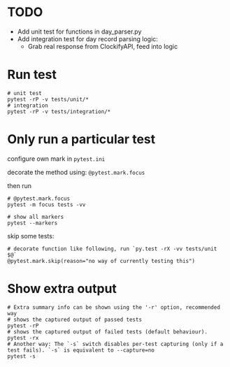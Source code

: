 # TODO

* Add unit test for functions in day_parser.py
* Add integration test for day record parsing logic:
  * Grab real response from ClockifyAPI, feed into logic

# Run test

```shell
# unit test
pytest -rP -v tests/unit/*
# integration 
pytest -rP -v tests/integration/*
```

# Only run a particular test

configure own mark in `pytest.ini`

decorate the method using: `@pytest.mark.focus`

then run 

```shell
# @pytest.mark.focus
pytest -m focus tests -vv
```

```shell
# show all markers
pytest --markers
```

skip some tests:
```shell
# decorate function like following, run `py.test -rX -vv tests/unit $@`
@pytest.mark.skip(reason="no way of currently testing this")
```

# Show extra output

```shell
# Extra summary info can be shown using the '-r' option, recommended way
# shows the captured output of passed tests
pytest -rP
# shows the captured output of failed tests (default behaviour).
pytest -rx
# Another way: The `-s` switch disables per-test capturing (only if a test fails). `-s` is equivalent to --capture=no
pytest -s
```
